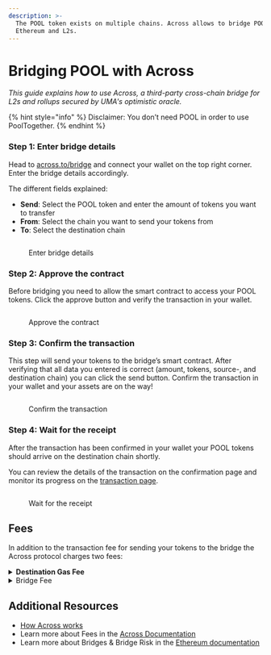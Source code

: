 ```yaml
---
description: >-
  The POOL token exists on multiple chains. Across allows to bridge POOL between
  Ethereum and L2s.
---
```


# Bridging POOL with Across

_This guide explains how to use Across, a third-party cross-chain bridge for L2s and rollups secured by UMA's optimistic oracle._&#x20;

{% hint style="info" %}
Disclaimer: You don’t need POOL in order to use PoolTogether.
{% endhint %}

### **Step 1: Enter bridge details**

Head to [across.to/bridge](https://across.to/bridge) and connect your wallet on the top right corner. Enter the bridge details accordingly.&#x20;

The different fields explained:

* **Send**: Select the POOL token and enter the amount of tokens you want to transfer
* **From**: Select the chain you want to send your tokens from
* **To**: Select the destination chain

<figure><img src="https://lh5.googleusercontent.com/AxRoQyUxnI5kKoJ-xayeDw30O7GQ9kuLe7Ed3vlwdWedb8dOYihKlFQwPndAYBWqbnx8TJPenZhVY-BRTCfven6uRysAW7f3hJx-L5f63hsT58UwXsLUgwoMKB_2Yg6_eR0IqCXuYRXdKJAKG2VLU6w" alt=""><figcaption><p>Enter bridge details</p></figcaption></figure>

### **Step 2: Approve the contract**

Before bridging you need to allow the smart contract to access your POOL tokens. Click the approve button and verify the transaction in your wallet.

<figure><img src="https://lh4.googleusercontent.com/LGYO9hRLXF101YlpJiAJVVal_JY7jC6lPWlZcgTp-nacV7oqQ5CkA5rpVbBvXIAALrxUME5-tGBCgJ9F9Eh8xYI9EBxdpVv_bYSB-q4LMq3WyVBAf55GifMMgHFfEdrCuxSU5sureQUO5KXTtYOs-tc" alt=""><figcaption><p>Approve the contract</p></figcaption></figure>

### **Step 3: Confirm the transaction**

This step will send your tokens to the bridge’s smart contract. After verifying that all data you entered is correct (amount, tokens, source-, and destination chain) you can click the send button. Confirm the transaction in your wallet and your assets are on the way!

<figure><img src="https://lh6.googleusercontent.com/KwSAkiJbFBrQoHOu88lvQnxVp_-ZmMMtDOoqjjGFQTwn3u--LUrPLNEPypJBtrQzraxw2RksD0f_cjzaCDFMNgBEqfCX8tXACRdtRxFYv3o3xvWWJqtHnVCitBYorMwdVRCLSPb-kpghD11QLvsAxAQ" alt=""><figcaption><p>Confirm the transaction</p></figcaption></figure>

### **Step 4: Wait for the receipt**

After the transaction has been confirmed in your wallet your POOL tokens should arrive on the destination chain shortly.&#x20;

You can review the details of the transaction on the confirmation page and monitor its progress on the [transaction page](https://across.to/transactions).&#x20;

<figure><img src="https://lh6.googleusercontent.com/eTiRSM9CD4BuZRLQuMA3_ye59wi8U2gsdMwMBIoxluLTvGq0M2n4WreOniwrK1JdtQT-CBOiceVW9eXXLHsBOt4s_geOnoybKTJ1OlluKdrkIXq0aHVu7_AwCTAG_jVzPDPyjXlEFNxvpWDXnFDzM_E" alt=""><figcaption><p>Wait for the receipt</p></figcaption></figure>

## **Fees**

In addition to the transaction fee for sending your tokens to the bridge the Across protocol charges two fees:

<details>

<summary><strong>Destination Gas Fee</strong></summary>

To deliver the tokens to the user on the destination chain, the Across protocol submits a transaction on behalf of the user. The destination gas fee covers the gas costs associated with this transaction on the destination chain.

</details>

<details>

<summary>Bridge Fee</summary>

In order to send their tokens instantly across networks, users pay a small [bridge fee](https://docs.across.to/how-across-works/fees) to incentivize relayers and liquidity providers.&#x20;

Relayers give out short-term token loans to Users in exchange for fees. This is to incentivize them to promptly relay a transaction. Relayers fulfil deposit requests by sending the depositor their desired token on their requested destination chain.&#x20;

Liquidity Providers provide the capital that enables relayers to have flexibility about where they want to take a refund in exchange for fees. Their capital is also available to fulfil deposits in the case that no relayers can fast-fill a deposit.

As a user, you don’t have to care about all of that! Because of this incentive design, you’re able to quickly bridge your tokens while the relayers take on the risk for you.&#x20;

</details>

## Additional Resources

* [How Across works](https://docs.across.to/how-across-works/overview)
* Learn more about Fees in the [Across Documentation](https://docs.across.to/how-across-works/fees)
* Learn more about Bridges & Bridge Risk in the [Ethereum documentation](https://ethereum.org/en/developers/docs/bridges/)
